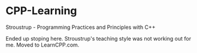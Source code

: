 # CPP-Learning
Stroustrup - Programming Practices and Principles with C++

Ended up stoping here. Stroustrup's teaching style was not working out for me. Moved to LearnCPP.com.
